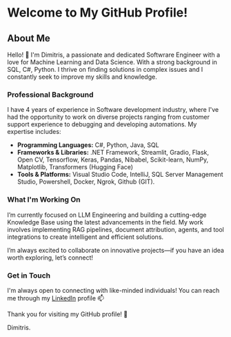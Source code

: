 # Welcome to My GitHub Profile!

## About Me

Hello! 👋 I'm Dimitris, a passionate and dedicated Softwrare Engineer with a love for Machine Learning and Data Science. With a strong background in SQL, C#, Python. I thrive on finding solutions in complex issues and I constantly seek to improve my skills and knowledge.

### Professional Background

I have 4 years of experience in Software development industry, where I've had the opportunity to work on diverse projects ranging from customer support experience to debugging and developing automations. My expertise includes:

- **Programming Languages:** C#, Python, Java, SQL
- **Frameworks & Libraries:** .NET Framework, Streamlit, Gradio, Flask, Open CV, Tensorflow, Keras, Pandas, Nibabel, Scikit-learn, NumPy, Matplotlib, Transformers (Hugging Face)
- **Tools & Platforms:** Visual Studio Code, IntelliJ, SQL Server Management Studio, Powershell, Docker, Ngrok, Github (GIT).

### What I'm Working On

I’m currently focused on LLM Engineering and building a cutting-edge Knowledge Base using the latest advancements in the field. My work involves implementing RAG pipelines, document attribution, agents, and tool integrations to create intelligent and efficient solutions.

I’m always excited to collaborate on innovative projects—if you have an idea worth exploring, let’s connect!

### Get in Touch

I'm always open to connecting with like-minded individuals! You can reach me through my [LinkedIn](https://www.linkedin.com/in/dimitris-sinanis-5a58aa153/) profile 📫 

Thank you for visiting my GitHub profile! 🚀

Dimitris.

<!---
jimsnns/jimsnns is a ✨ special ✨ repository because its `README.md` (this file) appears on your GitHub profile.
You can click the Preview link to take a look at your changes.
--->
